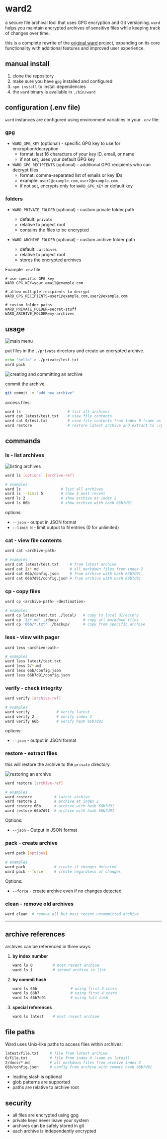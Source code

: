 # ward2

a secure file archival tool that uses GPG encryption and Git versioning. `ward` helps you maintain encrypted archives of sensitive files while keeping track of changes over time.

this is a complete rewrite of the [original ward](https://github.com/oeo/ward) project, expanding on its core functionality with additional features and improved user experience.

## manual install 

1. clone the repository
2. make sure you have `gpg` installed and configured
3. `npm install` to install dependencies
4. the `ward` binary is available in `./bin/ward`

## configuration (.env file)

`ward` instances are configured using environment variables in your `.env` file:

### gpg
- `WARD_GPG_KEY` (optional) - specific GPG key to use for encryption/decryption
  - format: last 16 characters of your key ID, email, or name
  - if not set, uses your default GPG key
- `WARD_GPG_RECIPIENTS` (optional) - additional GPG recipients who can decrypt files
  - format: comma-separated list of emails or key IDs
  - example: `user1@example.com,user2@example.com`
  - if not set, encrypts only for `WARD_GPG_KEY` or default key

### folders
- `WARD_PRIVATE_FOLDER` (optional) - custom private folder path
  - default: `private`
  - relative to project root
  - contains the files to be encrypted

- `WARD_ARCHIVE_FOLDER` (optional) - custom archive folder path
  - default: `.archives`
  - relative to project root
  - stores the encrypted archives

Example `.env` file

```env
# use specific GPG key
WARD_GPG_KEY=your.email@example.com

# allow multiple recipients to decrypt
WARD_GPG_RECIPIENTS=user1@example.com,user2@example.com

# custom folder paths
WARD_PRIVATE_FOLDER=secret-stuff
WARD_ARCHIVE_FOLDER=my-archives
```

## usage 

![main menu](assets/menu.png)

put files in the `./private` directory and create an encrypted archive.

```bash
echo "hello" > ./private/test.txt
ward pack
```

![creating and committing an archive](assets/pack-commit.png)

commit the archive.

```bash
git commit -m "add new archive"
```

access files:

```bash
ward ls                     # list all archives
ward cat latest/test.txt    # view file contents
ward cat 0/test.txt         # view file contents from index 0 (same as latest)
ward restore                # restore latest archive and extract to ./private 
```

## commands

### ls - list archives

![listing archives](assets/ls.png)

```bash
ward ls [options] [archive-ref]

# examples
ward ls                  # list all archives
ward ls --limit 5        # show 5 most recent
ward ls 2                # show archive at index 2
ward ls 66b              # show archive with hash 66b7d91
```

options:
- `--json` - output in JSON format
- `--limit N` - limit output to N entries (0 for unlimited)

### cat - view file contents
```bash
ward cat <archive-path>

# examples
ward cat latest/test.txt     # from latest archive
ward cat 2/*.md              # all markdown files from index 2
ward cat 66b/config.json     # from archive with hash 66b7d91
ward cat 66b7d91/config.json # from archive with hash 66b7d91
```

### cp - copy files
```bash
ward cp <archive-path> <destination>

# examples
ward cp latest/test.txt ./local/   # copy to local directory
ward cp '2/*.md' ./docs/           # copy all markdown files
ward cp '66b/*.txt' ./backup/      # copy from specific archive
```

### less - view with pager
```bash
ward less <archive-path>

# examples
ward less latest/test.txt
ward less 2/*.md
ward less 66b/config.json
ward less 66b7d91/config.json
```

### verify - check integrity
```bash
ward verify [archive-ref]

# examples
ward verify            # verify latest
ward verify 2          # verify index 2
ward verify 66b        # verify hash 66b7d91
```

options:
- `--json` - output in JSON format

### restore - extract files
this will restore the archive to the `private` directory.

![restoring an archive](assets/restore.png)

```bash
ward restore [archive-ref]

# examples
ward restore          # latest archive
ward restore 2        # archive at index 2
ward restore 66b      # archive with hash 66b7d91
ward restore 66b7d91  # archive with hash 66b7d91
```

Options:
- `--json` - Output in JSON format

### pack - create archive
```bash
ward pack [options]

# examples
ward pack             # create if changes detected
ward pack --force     # create regardless of changes
```

Options:
- `--force` - create archive even if no changes detected

### clean - remove old archives
```bash
ward clean  # remove all but most recent uncommitted archive
```

---

## archive references
archives can be referenced in three ways:

1. **by index number**
   ```bash
   ward ls 0         # most recent archive
   ward ls 1         # second archive in list
   ```

2. **by commit hash**
   ```bash
   ward ls 66b               # using first 3 chars
   ward ls 66b7              # using first 4 chars
   ward ls 66b7d91           # using full hash
   ```

3. **special references**
   ```bash
   ward ls latest    # most recent archive
   ```

## file paths

Ward uses Unix-like paths to access files within archives:

```bash
latest/file.txt     # file from latest archive
0/file.txt          # file from index 0 (same as latest)
2/docs/*.md         # all markdown files from archive index 2
66b/config.json     # config from archive with commit hash 66b7d91
```

- leading slash is optional
- glob patterns are supported
- paths are relative to archive root

## security

- all files are encrypted using gpg
- private keys never leave your system
- archives can be safely stored in git
- each archive is independently encrypted
